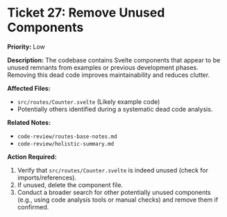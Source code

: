 # Ticket 27: Remove Unused Components

**Priority:** Low

**Description:** The codebase contains Svelte components that appear to be unused remnants from examples or previous development phases. Removing this dead code improves maintainability and reduces clutter.

**Affected Files:**

*   `src/routes/Counter.svelte` (Likely example code)
*   Potentially others identified during a systematic dead code analysis.

**Related Notes:**

*   `code-review/routes-base-notes.md`
*   `code-review/holistic-summary.md`

**Action Required:**

1.  Verify that `src/routes/Counter.svelte` is indeed unused (check for imports/references).
2.  If unused, delete the component file.
3.  Conduct a broader search for other potentially unused components (e.g., using code analysis tools or manual checks) and remove them if confirmed. 